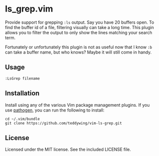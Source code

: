 ls_grep.vim
===========

Provide support for grepping `:ls` output. Say you have 20 buffers open. To find the buffer id of a file, filtering visually can take a long time. This plugin allows you to filter the output to only show the lines matching your search term.

Fortunately or unfortunately this plugin is not as useful now that I know `:b` can take a buffer name, but who knows? Maybe it will still come in handy.


## Usage

	:LsGrep filename


## Installation
Install using any of the various Vim package management plugins. If you use [pathogen](https://github.com/tpope/vim-pathogen), you can run the following to install:

	cd ~/.vim/bundle
	git clone https://github.com/teddywing/vim-ls-grep.git


## License
Licensed under the MIT license. See the included LICENSE file.
